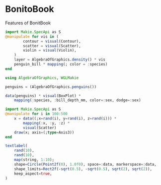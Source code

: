 # BonitoBook

Features of BonitBook

```julia
import Makie.SpecApi as S
@manipulate for vis in (
        contour = visual(Contour),
        scatter = visual(Scatter),
        violin = visual(Violin),
    )
    layer = AlgebraOfGraphics.density() * vis
    penguin_bill * mapping(; color = :species)
end
```

```julia true false true false
using AlgebraOfGraphics, WGLMakie

penguins = (AlgebraOfGraphics.penguins())

data(penguins) * visual(BoxPlot) *
    mapping(:species, :bill_depth_mm, color=:sex, dodge=:sex) 
```
```julia true false true false
import Makie.SpecApi as S
@manipulate for i in 100:500
    x = data((;x=rand(i), y=rand(i), z=rand(i))) * 
        mapping(:x, :y, :z) * 
        visual(Scatter)
    draw(x; axis=(;type=Axis3))
end
```
```julia true false true false
textlabel(
    rand(10),
    rand(10),
    map(string, 1:10);
    shape=Circle(Point2f(0), 1.0f0), space=:data, markerspace=:data,
    shape_limits=Rect2f(-sqrt(0.5), -sqrt(0.5), sqrt(2), sqrt(2)),
    keep_aspect=true,
)
```
```julia true true true false

```
